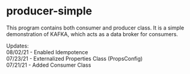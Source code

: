 # producer-simple
This program contains both consumer and producer class. It is a simple demonstration of KAFKA, which acts as a data broker for consumers. </br>

Updates: </br>
08/02/21 - Enabled Idempotence </br>
07/23/21 - Externalized Properties Class (PropsConfig) </br>
07/21/21 - Added Consumer Class </br>
